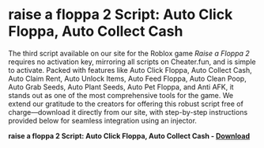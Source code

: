 <h1>raise a floppa 2 Script: Auto Click Floppa, Auto Collect Cash</h1>

The third script available on our site for the Roblox game *Raise a Floppa 2* requires no activation key, mirroring all scripts on Cheater.fun, and is simple to activate. Packed with features like Auto Click Floppa, Auto Collect Cash, Auto Claim Rent, Auto Unlock Items, Auto Feed Floppa, Auto Clean Poop, Auto Grab Seeds, Auto Plant Seeds, Auto Pet Floppa, and Anti AFK, it stands out as one of the most comprehensive tools for the game. We extend our gratitude to the creators for offering this robust script free of charge—download it directly from our site, with step-by-step instructions provided below for seamless integration using an injector.

**raise a floppa 2 Script: Auto Click Floppa, Auto Collect Cash - [Download](https://www.dlgram.com/public/files/api.php?shortened=r3Yu1K)**


